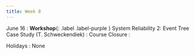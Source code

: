 ```yaml
---
title: Week 8
---
```


<!-- <a href="" target="_blank">link</a> -->
<!-- <a href="https://tudelft-citg.github.io/HOS-prob-design/unlisted/assignment.html" target="_blank">Start HW 1</a> -->

June 16
: **Workshop**{: .label .label-purple } System Reliability 2: Event Tree Case Study (T. Schweckendiek)
: Course Closure
  : 

Holidays
: None
